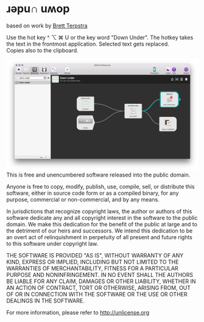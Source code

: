 ɹǝpu∩ uʍop
==========

based on work by [Brett Terpstra](http://brettterpstra.com/2013/02/12/uop-psdn-s-plo-on-w/)

Use the hot key ^ ⌥ ⌘ U or the key word "Down Under".
The hotkey takes the text in the frontmost application.
Selected text gets replaced.  
Copies also to the clipboard.  


![](screenshot.png)  
This is free and unencumbered software released into the public domain.

Anyone is free to copy, modify, publish, use, compile, sell, or
distribute this software, either in source code form or as a compiled
binary, for any purpose, commercial or non-commercial, and by any
means.

In jurisdictions that recognize copyright laws, the author or authors
of this software dedicate any and all copyright interest in the
software to the public domain. We make this dedication for the benefit
of the public at large and to the detriment of our heirs and
successors. We intend this dedication to be an overt act of
relinquishment in perpetuity of all present and future rights to this
software under copyright law.

THE SOFTWARE IS PROVIDED "AS IS", WITHOUT WARRANTY OF ANY KIND,
EXPRESS OR IMPLIED, INCLUDING BUT NOT LIMITED TO THE WARRANTIES OF
MERCHANTABILITY, FITNESS FOR A PARTICULAR PURPOSE AND NONINFRINGEMENT.
IN NO EVENT SHALL THE AUTHORS BE LIABLE FOR ANY CLAIM, DAMAGES OR
OTHER LIABILITY, WHETHER IN AN ACTION OF CONTRACT, TORT OR OTHERWISE,
ARISING FROM, OUT OF OR IN CONNECTION WITH THE SOFTWARE OR THE USE OR
OTHER DEALINGS IN THE SOFTWARE.

For more information, please refer to <http://unlicense.org>
